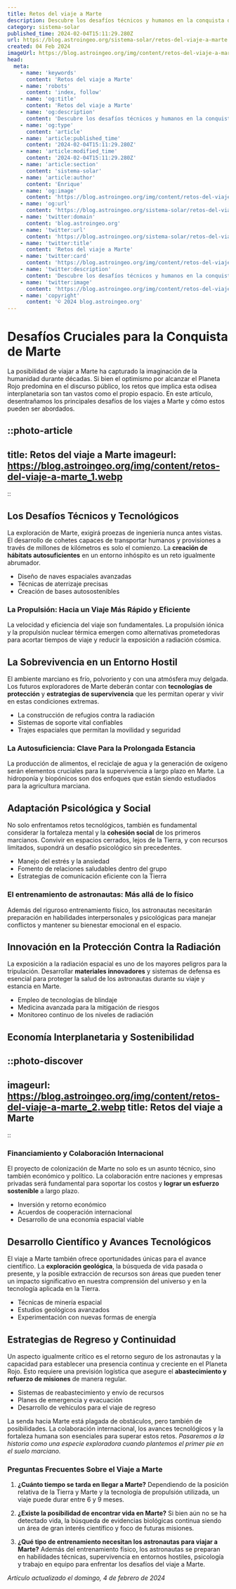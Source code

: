 ```yaml
---
title: Retos del viaje a Marte
description: Descubre los desafíos técnicos y humanos en la conquista de Marte. Un viaje al corazón de la próxima gran odisea espacial.
category: sistema-solar
published_time: 2024-02-04T15:11:29.280Z
url: https://blog.astroingeo.org/sistema-solar/retos-del-viaje-a-marte
created: 04 Feb 2024
imageUrl: https://blog.astroingeo.org/img/content/retos-del-viaje-a-marte_1.webp
head:
  meta:
    - name: 'keywords'
      content: 'Retos del viaje a Marte'
    - name: 'robots'
      content: 'index, follow'
    - name: 'og:title'
      content: 'Retos del viaje a Marte'
    - name: 'og:description'
      content: 'Descubre los desafíos técnicos y humanos en la conquista de Marte. Un viaje al corazón de la próxima gran odisea espacial.'
    - name: 'og:type'
      content: 'article'
    - name: 'article:published_time'
      content: '2024-02-04T15:11:29.280Z'
    - name: 'article:modified_time'
      content: '2024-02-04T15:11:29.280Z'
    - name: 'article:section'
      content: 'sistema-solar'
    - name: 'article:author'
      content: 'Enrique'
    - name: 'og:image'
      content: 'https://blog.astroingeo.org/img/content/retos-del-viaje-a-marte_1.webp'
    - name: 'og:url'
      content: 'https://blog.astroingeo.org/sistema-solar/retos-del-viaje-a-marte'
    - name: 'twitter:domain'
      content: 'blog.astroingeo.org'
    - name: 'twitter:url'
      content: 'https://blog.astroingeo.org/sistema-solar/retos-del-viaje-a-marte'
    - name: 'twitter:title'
      content: 'Retos del viaje a Marte'
    - name: 'twitter:card'
      content: 'https://blog.astroingeo.org/img/content/retos-del-viaje-a-marte_1.webp'
    - name: 'twitter:description'
      content: 'Descubre los desafíos técnicos y humanos en la conquista de Marte. Un viaje al corazón de la próxima gran odisea espacial.'
    - name: 'twitter:image'
      content: 'https://blog.astroingeo.org/img/content/retos-del-viaje-a-marte_1.webp'
    - name: 'copyright'
      content: '© 2024 blog.astroingeo.org'
---
```

# Desafíos Cruciales para la Conquista de Marte

La posibilidad de viajar a Marte ha capturado la imaginación de la humanidad durante décadas. Si bien el optimismo por alcanzar el Planeta Rojo predomina en el discurso público, los retos que implica esta odisea interplanetaria son tan vastos como el propio espacio. En este artículo, desentrañamos los principales desafíos de los viajes a Marte y cómo estos pueden ser abordados.


::photo-article
---
title: Retos del viaje a Marte
imageurl: https://blog.astroingeo.org/img/content/retos-del-viaje-a-marte_1.webp
---
::


## Los Desafíos Técnicos y Tecnológicos

La exploración de Marte, exigirá proezas de ingeniería nunca antes vistas. El desarrollo de cohetes capaces de transportar humanos y provisiones a través de millones de kilómetros es solo el comienzo. La **creación de hábitats autosuficientes** en un entorno inhóspito es un reto igualmente abrumador.

- Diseño de naves espaciales avanzadas
- Técnicas de aterrizaje precisas
- Creación de bases autosostenibles

### La Propulsión: Hacia un Viaje Más Rápido y Eficiente

La velocidad y eficiencia del viaje son fundamentales. La propulsión iónica y la propulsión nuclear térmica emergen como alternativas prometedoras para acortar tiempos de viaje y reducir la exposición a radiación cósmica.

## La Sobrevivencia en un Entorno Hostil

El ambiente marciano es frío, polvoriento y con una atmósfera muy delgada. Los futuros exploradores de Marte deberán contar con **tecnologías de protección** y **estrategias de supervivencia** que les permitan operar y vivir en estas condiciones extremas.

- La construcción de refugios contra la radiación
- Sistemas de soporte vital confiables
- Trajes espaciales que permitan la movilidad y seguridad

### La Autosuficiencia: Clave Para la Prolongada Estancia

La producción de alimentos, el reciclaje de agua y la generación de oxígeno serán elementos cruciales para la supervivencia a largo plazo en Marte. La hidroponía y biopónicos son dos enfoques que están siendo estudiados para la agricultura marciana.

## Adaptación Psicológica y Social

No solo enfrentamos retos tecnológicos, también es fundamental considerar la fortaleza mental y la **cohesión social** de los primeros marcianos. Convivir en espacios cerrados, lejos de la Tierra, y con recursos limitados, supondrá un desafío psicológico sin precedentes.

- Manejo del estrés y la ansiedad
- Fomento de relaciones saludables dentro del grupo
- Estrategias de comunicación eficiente con la Tierra

### El entrenamiento de astronautas: Más allá de lo físico

Además del riguroso entrenamiento físico, los astronautas necesitarán preparación en habilidades interpersonales y psicológicas para manejar conflictos y mantener su bienestar emocional en el espacio.

## Innovación en la Protección Contra la Radiación

La exposición a la radiación espacial es uno de los mayores peligros para la tripulación. Desarrollar **materiales innovadores** y sistemas de defensa es esencial para proteger la salud de los astronautas durante su viaje y estancia en Marte.

- Empleo de tecnologías de blindaje
- Medicina avanzada para la mitigación de riesgos
- Monitoreo continuo de los niveles de radiación

## Economía Interplanetaria y Sostenibilidad


::photo-discover
---
imageurl: https://blog.astroingeo.org/img/content/retos-del-viaje-a-marte_2.webp
title: Retos del viaje a Marte
---
::


### Financiamiento y Colaboración Internacional

El proyecto de colonización de Marte no solo es un asunto técnico, sino también económico y político. La colaboración entre naciones y empresas privadas será fundamental para soportar los costos y **lograr un esfuerzo sostenible** a largo plazo.

- Inversión y retorno económico
- Acuerdos de cooperación internacional
- Desarrollo de una economía espacial viable

## Desarrollo Científico y Avances Tecnológicos

El viaje a Marte también ofrece oportunidades únicas para el avance científico. La **exploración geológica**, la búsqueda de vida pasada o presente, y la posible extracción de recursos son áreas que pueden tener un impacto significativo en nuestra comprensión del universo y en la tecnología aplicada en la Tierra.

- Técnicas de minería espacial
- Estudios geológicos avanzados
- Experimentación con nuevas formas de energía

## Estrategias de Regreso y Continuidad

Un aspecto igualmente crítico es el retorno seguro de los astronautas y la capacidad para establecer una presencia continua y creciente en el Planeta Rojo. Esto requiere una previsión logística que asegure el **abastecimiento y refuerzo de misiones** de manera regular.

- Sistemas de reabastecimiento y envío de recursos
- Planes de emergencia y evacuación
- Desarrollo de vehículos para el viaje de regreso

La senda hacia Marte está plagada de obstáculos, pero también de posibilidades. La colaboración internacional, los avances tecnológicos y la fortaleza humana son esenciales para superar estos retos. *Pasaremos a la historia como una especie exploradora cuando plantemos el primer pie en el suelo marciano.*

### Preguntas Frecuentes Sobre el Viaje a Marte

1. **¿Cuánto tiempo se tarda en llegar a Marte?**
   Dependiendo de la posición relativa de la Tierra y Marte y la tecnología de propulsión utilizada, un viaje puede durar entre 6 y 9 meses.

2. **¿Existe la posibilidad de encontrar vida en Marte?**
   Si bien aún no se ha detectado vida, la búsqueda de evidencias biológicas continua siendo un área de gran interés científico y foco de futuras misiones.

3. **¿Qué tipo de entrenamiento necesitan los astronautas para viajar a Marte?**
   Además del entrenamiento físico, los astronautas se preparan en habilidades técnicas, supervivencia en entornos hostiles, psicología y trabajo en equipo para enfrentar los desafíos del viaje a Marte.

_Artículo actualizado el domingo, 4 de febrero de 2024_